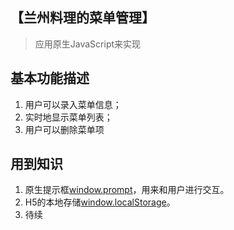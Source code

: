 ## 【兰州料理的菜单管理】
>应用原生JavaScript来实现
## 基本功能描述
1. 用户可以录入菜单信息；
2. 实时地显示菜单列表；
3. 用户可以删除菜单项

## 用到知识
1. 原生提示框[window.prompt](https://developer.mozilla.org/en-US/docs/Web/API/Window/prompt)，用来和用户进行交互。
2. H5的本地存储[window.localStorage](https://developer.mozilla.org/en-US/docs/Web/API/Window/localStorage)。
3. 待续
